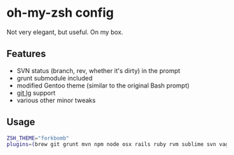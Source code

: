 # oh-my-zsh config
Not very elegant, but useful. On my box.

## Features
* SVN status (branch, rev, whether it's dirty) in the prompt
* grunt submodule included
* modified Gentoo theme (similar to the original Bash prompt)
* [git lg](https://coderwall.com/p/euwpig) support
* various other minor tweaks

## Usage
```bash
ZSH_THEME="forkbomb"
plugins=(brew git grunt mvn npm node osx rails ruby rvm sublime svn vagrant)
```
